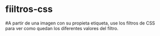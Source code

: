 # fiiltros-css
#A partir de una imagen con su propieta etiqueta, use los filtros de CSS para ver como quedan los diferentes valores del filtro.

